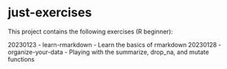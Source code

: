 # just-exercises
This project contains the following exercises (R beginner):

20230123 - learn-rmarkdown - Learn the basics of rmarkdown
20230128 - organize-your-data - Playing with the summarize, drop_na, and mutate functions
